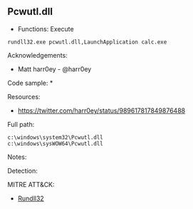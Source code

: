 ## Pcwutl.dll

* Functions: Execute

```
rundll32.exe pcwutl.dll,LaunchApplication calc.exe
```

Acknowledgements:
* Matt harr0ey - @harr0ey

Code sample:
* 

Resources:
* https://twitter.com/harr0ey/status/989617817849876488

Full path:
```
c:\windows\system32\Pcwutl.dll
c:\windows\sysWOW64\Pcwutl.dll
```

Notes:



Detection:

 
MITRE ATT&CK:
* [Rundll32](https://attack.mitre.org/wiki/Technique/T1085)
